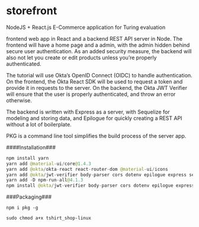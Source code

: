 # storefront
NodeJS + React.js E-Commerce application for Turing evaluation

frontend web app in React and a backend REST API server in Node. 
The frontend will have a home page and a admin, with the admin hidden behind secure user authentication. 
As an added security measure, the backend will also not let you create or edit products unless you’re properly authenticated.

The tutorial will use Okta’s OpenID Connect (OIDC) to handle authentication. 
On the frontend, the Okta React SDK will be used to request a token and provide it in requests to the server.
 On the backend, the Okta JWT Verifier will ensure that the user is properly authenticated, and throw an error otherwise.

The backend is written with Express as a server, with Sequelize for modeling and storing data, and Epilogue 
for quickly creating a REST API without a lot of boilerplate.

PKG is a command line tool simplifies the build process of the server app. 

 ####Installation###
```java
npm install yarn
yarn add @material-ui/core@1.4.3
yarn add @okta/okta-react react-router-dom @material-ui/icons
yarn add @okta/jwt-verifier body-parser cors dotenv epilogue express sequelize mysql2
yarn add -D npm-run-all@4.1.3
npm install @okta/jwt-verifier body-parser cors dotenv epilogue express sequelize mysql2 --save
```

###Packaging###
```
npm i pkg -g

sudo chmod a+x tshirt_shop-linux
```
